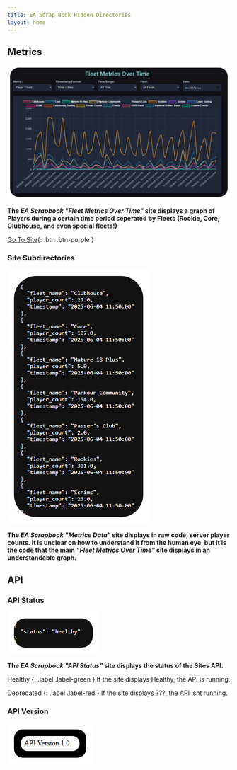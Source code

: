 ```yaml
---
title: EA Scrap Book Hidden Directories
layout: home
---
```


## Metrics

![EA Scrapbook Metics Site](https://raw.githubusercontent.com/wspbran/eascrapbookhiddendirectories/refs/heads/main/docs/ODMSNEW.png)

**The *EA Scrapbook "Fleet Metrics Over Time"* site displays a graph of Players during a certain time period seperated by Fleets (Rookie, Core, Clubhouse, and even special fleets!)**

[Go To Site](https://app.eascrapbook.org/fleets){: .btn .btn-purple }

### Site Subdirectories

![EA Scrapbook Metrics Data Site](https://raw.githubusercontent.com/wspbran/eascrapbookhiddendirectories/refs/heads/main/docs/EASMD.png)

**The *EA Scrapbook "Metrics Data"* site displays in raw code, server player counts. It is unclear on how to understand it from the human eye, but it is the code that the main *"Fleet Metrics Over Time"* site displays in an understandable graph.**

## API

### API Status

![EA Scrapbook API Status Site](https://raw.githubusercontent.com/wspbran/eascrapbookhiddendirectories/refs/heads/main/docs/APISTATUS.png)

**The *EA Scrapbook "API Status"* site displays the status of the Sites API.**

Healthy
{: .label .label-green }
If the site displays Healthy, the API is running.

Deprecated
{: .label .label-red }
If the site displays ???, the API isnt running.

### API Version

![EA Scrapbook API Version Site](https://raw.githubusercontent.com/wspbran/eascrapbookhiddendirectories/refs/heads/main/docs/APIVERSION.png)
